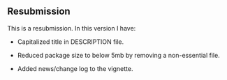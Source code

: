 ## Resubmission

This is a resubmission. In this version I have:

* Capitalized title in DESCRIPTION file.

* Reduced package size to below 5mb by removing a non-essential file.
  
* Added news/change log to the vignette.
